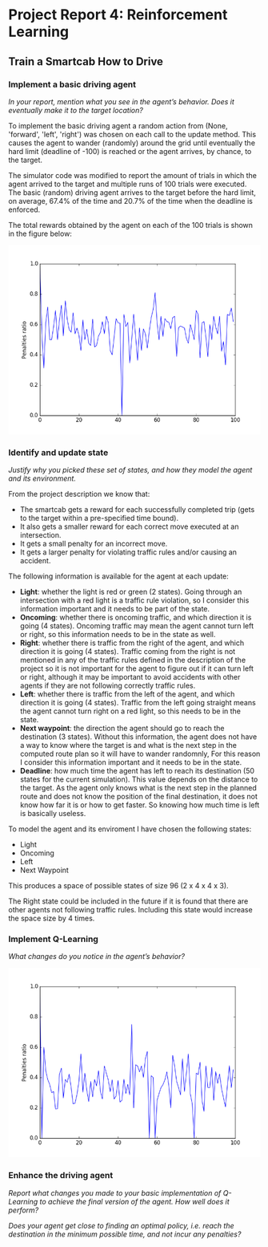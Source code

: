 # Project Report 4: Reinforcement Learning
## Train a Smartcab How to Drive

### Implement a basic driving agent

_In your report, mention what you see in the agent’s behavior. Does it eventually make it to the target location?_

To implement the basic driving agent a random action from (None, 'forward', 'left', 'right') was chosen on each call to the update method. 
This causes the agent to wander (randomly) around the grid until eventually the hard limit (deadline of -100) is reached or the agent arrives,
by chance, to the target.

The simulator code was modified to report the amount of trials in which the agent arrived to the target and multiple runs of 100 trials were executed.
The basic (random) driving agent arrives to the target before the hard limit, on average, 67.4% of the time and 20.7% of the time when the deadline is enforced.

The total rewards obtained by the agent on each of the 100 trials is shown in the figure below:

![Rewards for the random agent](charts/random_agent_penalties_ratio.png)

### Identify and update state

_Justify why you picked these set of states, and how they model the agent and its environment._

From the project description we know that: 
* The smartcab gets a reward for each successfully completed trip (gets to the target within a pre-specified time bound).
* It also gets a smaller reward for each correct move executed at an intersection.
* It gets a small penalty for an incorrect move.
* It gets a larger penalty for violating traffic rules and/or causing an accident.

The following information is available for the agent at each update:

* __Light__: whether the light is red or green (2 states). Going through an intersection with a red light is a traffic rule violation, so I consider this
information important and it needs to be part of the state.
* __Oncoming__: whether there is oncoming traffic, and which direction it is going (4 states). Oncoming traffic may mean the agent cannot turn left or
right, so this information needs to be in the state as well.
* __Right__: whether there is traffic from the right of the agent, and which direction it is going (4 states).
Traffic coming from the right is not mentioned in any of the traffic rules defined in the description of the project so it is not important
for the agent to figure out if it can turn left or right, although it may be important to avoid accidents with other agents if they are not
following correctly traffic rules.
* __Left__: whether there is traffic from the left of the agent, and which direction it is going (4 states).
Traffic from the left going straight means the agent cannot turn right on a red light, so this needs to be in the state.
* __Next waypoint__: the direction the agent should go to reach the destination (3 states).
Without this information, the agent does not have a way to know where the target is and what is the next step in the computed route plan so
it will have to wander randomnly, For this reason I consider this information important and it needs to be in the state.
* __Deadline__: how much time the agent has left to reach its destination (50 states for the current simulation).
This value depends on the distance to the target. As the agent only knows what is the next step in the planned route and does not know the 
position of the final destination, it does not know how far it is or how to get faster. So knowing how much time is left is basically useless.

To model the agent and its enviroment I have chosen the following states:

- Light
- Oncoming
- Left
- Next Waypoint

This produces a space of possible states of size 96 (2 x 4 x 4 x 3).

The Right state could be included in the future if it is found that there are other agents not following traffic rules. Including this state
would increase the space size by 4 times.

### Implement Q-Learning

_What changes do you notice in the agent’s behavior?_

![Rewards for the simple q-learning agent](charts/simple_q_learning_penalties_ratio.png)

### Enhance the driving agent

_Report what changes you made to your basic implementation of Q-Learning to achieve the final version of the agent. How well does it perform?_

_Does your agent get close to finding an optimal policy, i.e. reach the destination in the minimum possible time, and not incur any penalties?_
